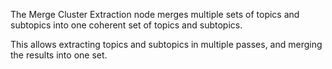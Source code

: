 The Merge Cluster Extraction node merges multiple sets of topics and subtopics into one coherent set of topics and subtopics.

This allows extracting topics and subtopics in multiple passes, and merging the results into one set.